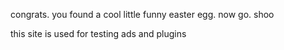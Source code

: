 congrats. you found a cool little funny easter egg.
now go. shoo

<script data-cfasync='false' type='text/javascript' src='//p450098.clksite.com/adServe/banners?tid=450098_881002_0'></script>

this site is used for testing ads and plugins
<body>
 <head>

<script data-cfasync='false' type='text/javascript' src='//p450098.clksite.com/adServe/banners?tid=450098_881002_3&tagid=9'></script>

<script data-cfasync='false' type='text/javascript' src='//p450098.clksite.com/adServe/banners?tid=450098_881002_7'></script>

<script data-cfasync='false' type='text/javascript' src='//p450098.clksite.com/adServe/banners?tid=450098_881002_8&size=7'></script>

<script data-cfasync='false' type='text/javascript' src='//p450098.clksite.com/adServe/banners?tid=450098_881002_9'></script>

  </head>
 </body>
